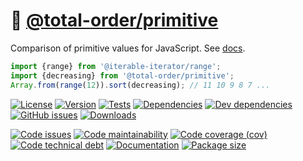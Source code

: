 :orange: [@total-order/primitive](https://total-order.github.io/primitive)
==

Comparison of primitive values for JavaScript.
See [docs](https://total-order.github.io/primitive/index.html).

```js
import {range} from '@iterable-iterator/range';
import {decreasing} from '@total-order/primitive';
Array.from(range(12)).sort(decreasing); // 11 10 9 8 7 ...
```

[![License](https://img.shields.io/github/license/total-order/primitive.svg)](https://raw.githubusercontent.com/total-order/primitive/main/LICENSE)
[![Version](https://img.shields.io/npm/v/@total-order/primitive.svg)](https://www.npmjs.org/package/@total-order/primitive)
[![Tests](https://img.shields.io/github/workflow/status/total-order/primitive/ci:test?event=push&label=tests)](https://github.com/total-order/primitive/actions/workflows/ci:test.yml?query=branch:main)
[![Dependencies](https://img.shields.io/david/total-order/primitive.svg)](https://david-dm.org/total-order/primitive)
[![Dev dependencies](https://img.shields.io/david/dev/total-order/primitive.svg)](https://david-dm.org/total-order/primitive?type=dev)
[![GitHub issues](https://img.shields.io/github/issues/total-order/primitive.svg)](https://github.com/total-order/primitive/issues)
[![Downloads](https://img.shields.io/npm/dm/@total-order/primitive.svg)](https://www.npmjs.org/package/@total-order/primitive)

[![Code issues](https://img.shields.io/codeclimate/issues/total-order/primitive.svg)](https://codeclimate.com/github/total-order/primitive/issues)
[![Code maintainability](https://img.shields.io/codeclimate/maintainability/total-order/primitive.svg)](https://codeclimate.com/github/total-order/primitive/trends/churn)
[![Code coverage (cov)](https://img.shields.io/codecov/c/gh/total-order/primitive/main.svg)](https://codecov.io/gh/total-order/primitive)
[![Code technical debt](https://img.shields.io/codeclimate/tech-debt/total-order/primitive.svg)](https://codeclimate.com/github/total-order/primitive/trends/technical_debt)
[![Documentation](https://total-order.github.io/primitive/badge.svg)](https://total-order.github.io/primitive/source.html)
[![Package size](https://img.shields.io/bundlephobia/minzip/@total-order/primitive)](https://bundlephobia.com/result?p=@total-order/primitive)

